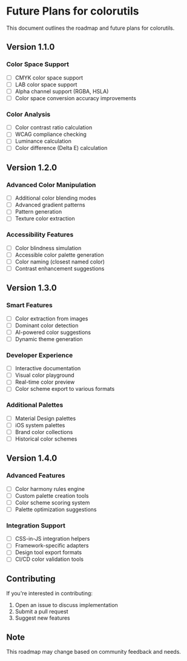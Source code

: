 # Future Plans for colorutils

This document outlines the roadmap and future plans for colorutils.

## Version 1.1.0

### Color Space Support

- [ ] CMYK color space support
- [ ] LAB color space support
- [ ] Alpha channel support (RGBA, HSLA)
- [ ] Color space conversion accuracy improvements

### Color Analysis

- [ ] Color contrast ratio calculation
- [ ] WCAG compliance checking
- [ ] Luminance calculation
- [ ] Color difference (Delta E) calculation

## Version 1.2.0

### Advanced Color Manipulation

- [ ] Additional color blending modes
- [ ] Advanced gradient patterns
- [ ] Pattern generation
- [ ] Texture color extraction

### Accessibility Features

- [ ] Color blindness simulation
- [ ] Accessible color palette generation
- [ ] Color naming (closest named color)
- [ ] Contrast enhancement suggestions

## Version 1.3.0

### Smart Features

- [ ] Color extraction from images
- [ ] Dominant color detection
- [ ] AI-powered color suggestions
- [ ] Dynamic theme generation

### Developer Experience

- [ ] Interactive documentation
- [ ] Visual color playground
- [ ] Real-time color preview
- [ ] Color scheme export to various formats

### Additional Palettes

- [ ] Material Design palettes
- [ ] iOS system palettes
- [ ] Brand color collections
- [ ] Historical color schemes

## Version 1.4.0

### Advanced Features

- [ ] Color harmony rules engine
- [ ] Custom palette creation tools
- [ ] Color scheme scoring system
- [ ] Palette optimization suggestions

### Integration Support

- [ ] CSS-in-JS integration helpers
- [ ] Framework-specific adapters
- [ ] Design tool export formats
- [ ] CI/CD color validation tools

## Contributing

If you're interested in contributing:

1. Open an issue to discuss implementation
2. Submit a pull request
3. Suggest new features

## Note

This roadmap may change based on community feedback and needs.
